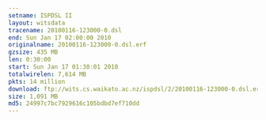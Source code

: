 ```yaml
---
setname: ISPDSL II
layout: witsdata
tracename: 20100116-123000-0.dsl
end: Sun Jan 17 02:00:00 2010
originalname: 20100116-123000-0.dsl.erf
gzsize: 435 MB
len: 0:30:00
start: Sun Jan 17 01:30:01 2010
totalwirelen: 7,614 MB
pkts: 14 million
download: ftp://wits.cs.waikato.ac.nz/ispdsl/2/20100116-123000-0.dsl.erf.gz
size: 1,091 MB
md5: 24997c7bc7929616c105bdbd7ef710dd
---
```


